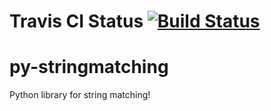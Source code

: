 # Travis CI Status [![Build Status](https://travis-ci.org/kvpradap/py_stringmatching.svg?branch=master)](https://travis-ci.org/kvpradap/py_stringmatching)

# py-stringmatching
Python library for string matching!
